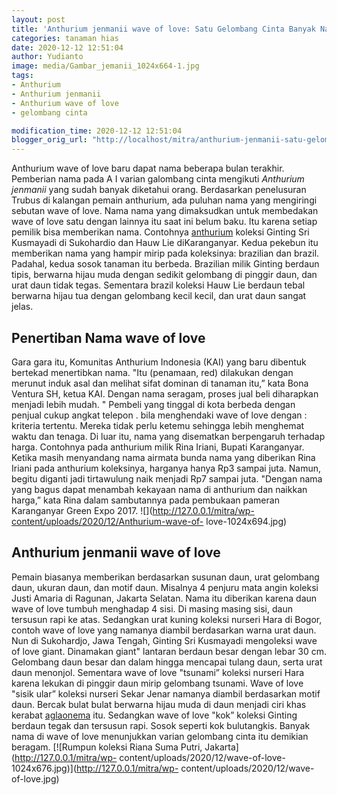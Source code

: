 ```yaml
---
layout: post
title: 'Anthurium jenmanii wave of love: Satu Gelombang Cinta Banyak Nama'
categories: tanaman hias
date: 2020-12-12 12:51:04
author: Yudianto
image: media/Gambar_jemanii_1024x664-1.jpg
tags:
- Anthurium
- Anthurium jenmanii
- Anthurium wave of love
- gelombang cinta

modification_time: 2020-12-12 12:51:04
blogger_orig_url: "http://localhost/mitra/anthurium-jenmanii-satu-gelombang.html"
---
```


Anthurium wave of love baru dapat nama beberapa bulan terakhir. Pemberian nama
pada A I varian galombang cinta mengikuti _Anthurium jenmanii_ yang sudah
banyak diketahui orang. Berdasarkan penelusuran Trubus di kalangan pemain
anthurium, ada puluhan nama yang mengiringi sebutan wave of love. Nama nama
yang dimaksudkan untuk membedakan wave of love satu dengan lainnya itu saat
ini belum baku. Itu karena setiap pemilik bisa memberikan nama. Contohnya
[anthurium](http://127.0.0.1/mitra/topik/anthurium "anthurium") koleksi
Ginting Sri Kusmayadi di Sukohardio dan Hauw Lie diKaranganyar. Kedua pekebun
itu memberikan nama yang hampir mirip pada koleksinya: brazilian dan brazil.
Padahal, kedua sosok tanaman itu berbeda. Brazilian milik Ginting berdaun
tipis, berwarna hijau muda dengan sedikit gelombang di pinggir daun, dan urat
daun tidak tegas. Sementara brazil koleksi Hauw Lie berdaun tebal berwarna
hijau tua dengan gelombang kecil kecil, dan urat daun sangat jelas.

## Penertiban Nama wave of love

Gara gara itu, Komunitas Anthurium Indonesia (KAI) yang baru dibentuk bertekad
menertibkan nama. "Itu (penamaan, red) dilakukan dengan merunut induk asal dan
melihat sifat dominan di tanaman itu,” kata Bona Ventura SH, ketua KAI. Dengan
nama seragam, proses jual beli diharapkan menjadi lebih mudah. " Pembeli yang
tinggal di kota berbeda dengan penjual cukup angkat telepon . bila menghendaki
wave of love dengan : kriteria tertentu. Mereka tidak perlu ketemu sehingga
lebih menghemat waktu dan tenaga. Di luar itu, nama yang disematkan
berpengaruh terhadap harga. Contohnya pada anthurium milik Rina Iriani, Bupati
Karanganyar. Ketika masih menyandang nama airmata bunda nama yang diberikan
Rina Iriani pada anthurium koleksinya, harganya hanya Rp3 sampai juta. Namun,
begitu diganti jadi tirtawulung naik menjadi Rp7 sampai juta. "Dengan nama
yang bagus dapat menambah kekayaan nama di anthurium dan naikkan harga,” kata
Rina dalam sambutannya pada pembukaan pameran Karanganyar Green Expo 2017.
![](http://127.0.0.1/mitra/wp-content/uploads/2020/12/Anthurium-wave-of-
love-1024x694.jpg)

## Anthurium jenmanii wave of love

Pemain biasanya memberikan berdasarkan susunan daun, urat gelombang daun,
ukuran daun, dan motif daun. Misalnya 4 penjuru mata angin koleksi Justi
Amaria di Ragunan, Jakarta Selatan. Nama itu diberikan karena daun wave of
love tumbuh menghadap 4 sisi. Di masing masing sisi, daun tersusun rapi ke
atas. Sedangkan urat kuning koleksi nurseri Hara di Bogor, contoh wave of love
yang namanya diambil berdasarkan warna urat daun. Nun di Sukohardjo, Jawa
Tengah, Ginting Sri Kusmayadi mengoleksi wave of love giant. Dinamakan giant"
lantaran berdaun besar dengan lebar 30 cm. Gelombang daun besar dan dalam
hingga mencapai tulang daun, serta urat daun menonjol. Sementara wave of love
"tsunami” koleksi nurseri Hara karena lekukan di pinggir daun mirip gelombang
tsunami. Wave of love "sisik ular” koleksi nurseri Sekar Jenar namanya diambil
berdasarkan motif daun. Bercak bulat bulat berwarna hijau muda di daun menjadi
ciri khas kerabat [aglaonema](http://127.0.0.1/mitra/topik/aglaonema
"aglaonema") itu. Sedangkan wave of love "kok” koleksi Ginting berdaun tegak
dan tersusun rapi. Sosok seperti kok bulutangkis. Banyak nama di wave of love
menunjukkan varian gelombang cinta itu demikian beragam. [![Rumpun koleksi
Riana Suma Putri, Jakarta](http://127.0.0.1/mitra/wp-
content/uploads/2020/12/wave-of-love-1024x676.jpg)](http://127.0.0.1/mitra/wp-
content/uploads/2020/12/wave-of-love.jpg)


